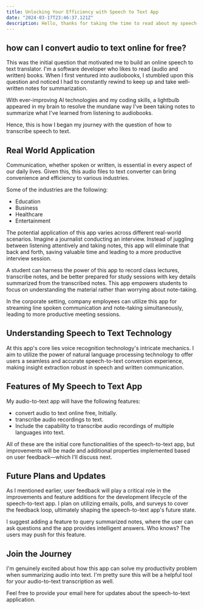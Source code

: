 ```yaml
---
title: Unlocking Your Efficiency with Speech to Text App
date: "2024-03-17T23:46:37.121Z"
description: Hello, thanks for taking the time to read about my speech-to-text app. This blog is about the capabilities of speech-to-text. Discover how to convert voice to text and audio files to text with my upcoming easy-to-use online tool. Also, you'll get a glimpse of what is to come in the future.
---
```


## how can I convert audio to text online for free?

This was the initial question that motivated me to build an online speech to text translator. I'm a software developer who likes to read (audio and written) books. When I first ventured into audiobooks, I stumbled upon this question and noticed I had to constantly rewind to keep up and take well-written notes for summarization.

With ever-improving AI technologies and my coding skills, a lightbulb appeared in my brain to resolve the mundane way I've been taking notes to summarize what I've learned from listening to audiobooks.

Hence, this is how I began my journey with the question of how to transcribe speech to text.

## Real World Application

Communication, whether spoken or written, is essential in every aspect of our daily lives.
Given this, this audio files to text converter can bring convenience and efficiency to various industries.

Some of the industries are the following:

- Education
- Business
- Healthcare
- Entertainment

The potential application of this app varies across different real-world scenarios. Imagine a journalist conducting an interview. Instead of juggling between listening attentively and taking notes, this app will eliminate that back and forth, saving valuable time and leading to a more productive interview session.

A student can harness the power of this app to record class lectures, transcribe notes, and be better prepared for study sessions with key details summarized from the transcribed notes. This app empowers students to focus on understanding the material rather than worrying about note-taking.

In the corporate setting, company employees can utilize this app for streaming line spoken communication and note-taking simultaneously, leading to more productive meeting sessions.

## Understanding Speech to Text Technology

At this app's core lies voice recognition technology's intricate mechanics. I aim to utilize the power of natural language processing technology to offer users a seamless and accurate speech-to-text conversion experience, making insight extraction robust in speech and written communication.

## Features of My Speech to Text App

My audio-to-text app will have the following features:

- convert audio to text online free, Initially.
- transcribe audio recordings to text.
- Include the capability to transcribe audio recordings of multiple languages into text.

All of these are the initial core functionalities of the speech-to-text app, but improvements will be made and additional properties implemented based on user feedback—which I'll discuss next.

## Future Plans and Updates

As I mentioned earlier, user feedback will play a critical role in the improvements and feature additions for the development
lifecycle of the speech-to-text app. I plan on utilizing emails, polls, and surveys to cover the feedback loop, ultimately shaping the speech-to-text app's future state.

I suggest adding a feature to query summarized notes, where the user can ask questions and the app provides intelligent answers. Who knows? The users may push for this feature.

## Join the Journey

I'm genuinely excited about how this app can solve my productivity problem when summarizing audio into text. I'm pretty sure this will be a helpful tool for your audio-to-text transcription as well.

Feel free to provide your email here for updates about the speech-to-text application.
